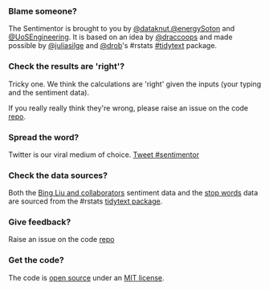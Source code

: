 ### Blame someone?

The Sentimentor is brought to you by [@dataknut](https://twitter.com/dataknut),[@energySoton](https://twitter.com/energysoton) and [@UoSEngineering](https://twitter.com/UoSEngineering). It is based on an idea by [@draccoops](https://twitter.com/draccoops) and made possible by [@juliasilge](https://twitter.com/juliasilge) and [@drob](https://twitter.com/drob)'s #rstats [#tidytext](https://juliasilge.github.io/tidytext/) package.

### Check the results are 'right'?

Tricky one. We think the calculations are 'right' given the inputs (your typing and the sentiment data).

If you really really think they're wrong, please raise an issue on the code [repo](https://github.com/dataknut/Sentimentor/issues?q=is%3Aissue).

### Spread the word?

Twitter is our viral medium of choice. <a href="https://twitter.com/hashtag/sentimentor">Tweet #sentimentor</a>

### Check the data sources?

Both the [Bing Liu and collaborators](https://www.cs.uic.edu/~liub/FBS/sentiment-analysis.html) sentiment data and the [stop words](https://rdrr.io/cran/tidytext/man/stop_words.html) data are sourced from the #rstats [tidytext package](https://github.com/juliasilge/tidytext). 

### Give feedback?

Raise an issue on the code [repo](https://github.com/dataknut/Sentimentor/issues?q=is%3Aissue)

### Get the code?

The code is [open source](https://github.com/dataknut/Sentimentor/) under an [MIT license](https://github.com/dataknut/Sentimentor/blob/master/LICENSE).
